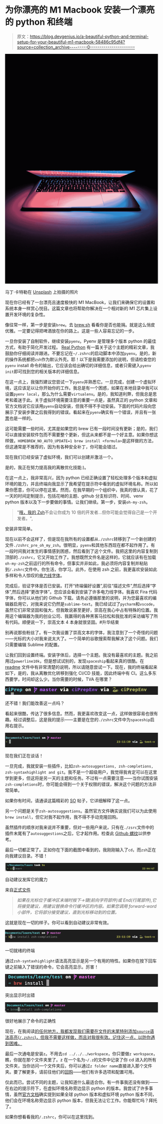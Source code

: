 # 为你漂亮的 M1 Macbook 安装一个漂亮的 python 和终端

> 原文：<https://blog.devgenius.io/a-beautiful-python-and-terminal-setup-for-your-beautiful-m1-macbook-58486c95df4?source=collection_archive---------0----------------------->

![](img/cd00f8f6a9d607c35d51ce306f88efa4.png)

马丁·卡特勒在 [Unsplash](https://unsplash.com?utm_source=medium&utm_medium=referral) 上拍摄的照片

现在你已经有了一台漂亮且速度极快的 M1 MacBook，让我们来确保它的设置和系统本身一样赏心悦目。这篇文章也将帮助你解决在一个相对新的 M1 芯片集上设置开发环境的复杂性。

像往常一样，第一步是安装`brew`。去 [brew.sh](http://brew.sh/) 看看你是否也能捐。就是这么俏皮优雅。一定要记得把啤酒放在你的路上。这是一些人容易忘记的一步。

一旦你安装了自制软件，继续安装`pyenv`。Pyenv 是管理多个版本 python 的最佳方式，有助于简化开发过程。 [Real Python](https://realpython.com/intro-to-pyenv/#:~:text=Install%20the%20latest%20development%20version,versions%20and%20virtual%20environments%20automatically) 有一篇关于这个主题的精彩文章，我鼓励你仔细阅读并跟进。不要忘记在`~/.zshrc`的启动脚本中添加`pyenv`。是的，新的操作系统都把`zsh`作为默认外壳。耶！以下是我需要添加的说明，但请检查您的`pyenv` install 命令的输出，它应该会给出确切的详细信息，或者只需键入`pyenv init`即可找到您的相关版本的详细信息。

在这一点上，我强烈建议您尝试一下`pyenv`并熟悉它。一旦完成，创建一个虚拟环境，这应该足以让你开始你的工作。我总是有一个困惑，如果在本地目录中我可以设置`pyenv local`，那么为什么需要`virtualenv`。是的，我知道利弊，但我总是思考和着迷于此。关于虚拟环境需要注意的重要一点是，虽然真正的 python 文章和官方文档说它应该用`pyenv`自动安装，但我不得不手动安装。下面的代码片段向您展示了安装步骤之后我得到的错误。看起来在`pyenv`确实有一个错误，并且有一张[票](https://github.com/pyenv/pyenv/issues/1340)也是一样的。

这可能需要一些时间，尤其是如果您的 brew 已有一段时间没有更新；是的，我们可以直接安装软件包而不需要整个更新，但这从来都不是一个好主意。如果你想这样做，`HOMEBREW_NO_AUTO_UPDATE=1 brew install <formula>`是这样做的方法，但这通常是不推荐的，因为有各种安全补丁，你可能会错过。

现在我们已经安装了虚拟环境，我们可以创建并激活一个。

是的，我正在努力提高我的离散优化技能:)。

在这一点上，我非常高兴，因为 python 已经正确设置了轻松处理多个版本和虚拟环境的能力，并且终端向我显示了我希望在提示符中看到的虚拟环境名称。所以如果你愿意，你可以停在这里。然而，在我早期的一个组织中，我真的很认真，花了一天的时间定制提示，包括花哨的主题、github 分支标识符、时间、venv python 版本以及下一步要做的事情。让我们继续。第一步，安装`oh-my-zsh`。

> "[哦，我的 Zsh](https://github.com/ohmyzsh/ohmyzsh)不会让你成为 10 倍的开发者…但你可能会觉得自己是一个开发者。",

安装非常简单。

现在以前不会这样了，但是现在我所有的设置都从`./zshrc`转移到了一个新创建的文件`./zshrc_pre_oh_my_zsh`。很明显，`pyenv`和其他东西现在都不起作用了。有一段时间我对发生的事情感到困惑，然后看到了这个文件。我把这里的内容复制到顶部的`./zshrc`，它又开始工作了。我想既然文件名是这样的，它就应该有在加载`oh-my-zsh`之前运行的所有命令，但事实并非如此，我必须将内容复制并粘贴到`/.zshrc`文件中。你生活，你学习。此外，在使用 zsh 之前，我更喜欢安装如此多样和令人惊叹的[电力线字体](https://github.com/powerline/fonts.git)。

完成后，验证字体是否已安装。打开“终端偏好设置”,前往“描述文件”,然后选择“字体”,然后选择“更改字体”。您应该会看到安装了许多电力线字体。我喜欢 Fira 代码字体，你可以从他们的 Github 下载。请务必遵循那里的说明，并为您最喜欢的编辑器启用它，对我来说它仍然是`sublime-text`。我已经试过了`pycharm`和`vscode`，虽然它们非常坚固和强大，但我敢说甚至更好，崇高在我心中占有特殊的位置。我用这个编辑器为我的创业公司、我赢得的各种黑客马拉松和我批准的采访编写了所有代码。顺便说一下，崇高文本 4 本身就很坚固。#升华结束

别再说那些粉丝了。有一次我设置了崇高文本的字体，我注意到了一个奇怪的问题——光标的大小对我来说太大了。一个简单的谷歌搜索帮我解决了这个问题。我们只需要编辑 Sublime 的配置。

让我们回到设置终端。安装字体后，选择一个主题。我没有最喜欢的主题。我之前用过`powerline10k`，但是想试试别的，发现`spaceship`看起来真的很酷。在 [readme](https://github.com/spaceship-prompt/spaceship-prompt) 文件中有非常清楚的说明，所以请随意尝试一下。现在，我的终端看起来如下，是的，我从离散优化转移到强化 CI/CD 技能，因此终端中有 CI。这么多东西要学，时间却这么少。当你需要的时候，TVA 在哪里？

![](img/159a4b9ebea201b2c518cbcfdf3dbee7.png)

还不错！我们能改善这一点吗？

看起来很酷，传达了很多信息。然而，我更喜欢改变这一点，这样做很容易也很有趣。经过调整后，这是我的提示——主要是在您的`./zshrc`文件中为`spaceship`启用右提示。

![](img/c5e3e5b0f2595c9e5fbdd52f917a1544.png)

现在我们正在谈话！

一旦完成，我就安装一些插件，比如`zsh-autosuggestions, zsh-completions, zsh-syntaxhighlight and git`。我不是一个超级用户，我觉得我肯定可以在这里学到更多，但这将是另一天的主题和任务。不过有一点需要注意——当你试图安装`zsh-completions`时，你可能会得到一个关于权限的错误，解决这个问题的方法非常简单。

如果你有时间，请通读这篇精彩的 [SO](https://stackoverflow.com/questions/13762280/zsh-compinit-insecure-directories) 帖子，它详细解释了这一点。

另一个问题是关于`zsh-autosuggestions`。虽然官方文件确实说我们可以为此使用`brew install`，但它对我不起作用，我不得不手动克隆回购。

虽然插件的顺序对我来说并不重要，但对一些用户来说，只有在`./zsrc`文件中的插件末尾有了`autosuggestions`之后，它才起作用。检查此 [Github 螺纹](https://github.com/zsh-users/zsh-autosuggestions/issues/416)以供参考。

最后一切都正常了。正如你在下面的截图中看到的，我刚刚输入了`cd`，而`zsh`正在向我建议目录。不错！

![](img/bbf0469eef3fc5c0e00eda340f3517cc.png)

自动建议发挥它的魔力

来自[正式文件](https://github.com/zsh-users/zsh-autosuggestions)

> *如果在光标位于缓冲区末端时按下→键(前向字符部件)或 End(行尾部件),它将接受建议，用建议替换命令行缓冲区的内容。如果您调用 forward-word 小部件，它将部分接受建议，直到光标移动到的位置。*

这就是现在一切的样子。你可以看到自动建议非常有效。

![](img/990873963373758d444348ad358cd0b2.png)

一切就绪的终端

通过`zsh-syntaxhighlight`语法高亮显示是另一个有用的特性。如果你在按下回车键之前输入了错误的命令，它会高亮显示。厉害！

![](img/124f600d5fd0147aea4c0d0fba3b9840.png)

突出显示时出错

![](img/0b5602cba21767955da295ba7d1a2864.png)

很好地展示了命令的正确性

现在，在我阅读[的任何地方，我都发现我们需要在文件的末尾特别添加`source`语法高亮(`/.zshrc`)，但我不需要这样做，而且对我很有效。记住这一点，以防你遇到困难。](https://github.com/zsh-users/zsh-syntax-highlighting/blob/master/INSTALL.md)

最后一次通电是安装`z`。不用去`cd ../../../workspace`，你只要做`z workspace`，瞧，你就在那个文件夹里了。z 在一个名为`~/.z`的文件中记录了你 cd 进入的所有文件夹，当你访问一个文件夹后，你可以通过`z folder name`直接进入那个文件夹。要了解更多，请前往他们的[回购](https://github.com/rupa/z)——他们有许多选项和配置可用。

仅此而已。尝试不同的主题，让我知道什么最适合你。有一件事我还没有做到——在右边的提示符下，在虚拟环境名称旁边显示 python 的版本。我尝试了许多事情，虽然[官方文档](https://github.com/spaceship-prompt/spaceship-prompt/issues/410)确实提到如果全球 python 版本和虚拟环境 python 版本不同，他们会在环境名称旁边显示 python 版本，但我无法让它工作。你能帮忙吗？拜托了。

如果你想看看我的`/.zshrc`，你可以在这里找到。